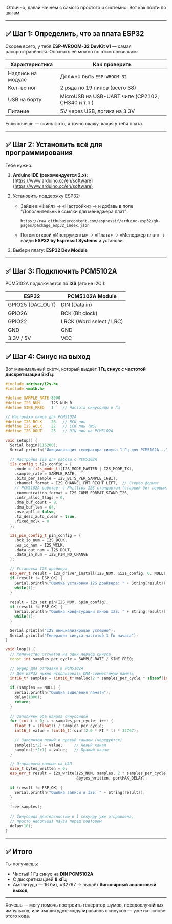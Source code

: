 lОтлично, давай начнём с самого простого и системно. Вот как пойти по шагам.

---

## ✅ Шаг 1: Определить, что за плата ESP32

Скорее всего, у тебя **ESP-WROOM-32 DevKit v1** — самая распространённая. Опознать её можно по этим признакам:

| Характеристика    | Как проверить                                    |
| ----------------- | ------------------------------------------------ |
| Надпись на модуле | Должно быть `ESP-WROOM-32`                       |
| Кол-во ног        | 2 ряда по 19 пинов (всего 38)                    |
| USB на борту      | MicroUSB на USB-UART чипе (CP2102, CH340 и т.п.) |
| Питание           | 5V через USB, логика на 3.3V                     |

Если хочешь — скинь фото, я точно скажу, какая у тебя плата.

---

## ✅ Шаг 2: Установить всё для программирования

Тебе нужно:

1. **Arduino IDE (рекомендуется 2.x)**: [https://www.arduino.cc/en/software](https://www.arduino.cc/en/software)
2. Установить поддержку ESP32:

   * Зайди в «Файл» → «Настройки» → и добавь в поле "Дополнительные ссылки для менеджера плат":

     ```
     https://raw.githubusercontent.com/espressif/arduino-esp32/gh-pages/package_esp32_index.json
     ```
   * Потом открой «Инструменты» → «Плата» → «Менеджер плат» → найди **ESP32 by Espressif Systems** и установи.
3. Выбери плату: **ESP32 Dev Module**

---

## ✅ Шаг 3: Подключить PCM5102A

PCM5102A подключается по **I2S** (это не I2C!):

| ESP32             | PCM5102A Module          |
| ----------------- | ------------------------ |
| GPIO25 (DAC\_OUT) | DIN (Data in)            |
| GPIO26            | BCK (Bit clock)          |
| GPIO22            | LRCK (Word select / LRC) |
| GND               | GND                      |
| 3.3V / 5V         | VCC                      |





## ✅ Шаг 4: Синус на выход

Вот минимальный скетч, который выдаёт **1 Гц синус с частотой дискретизации 8 кГц**:

```cpp
#include <driver/i2s.h>
#include <math.h>

#define SAMPLE_RATE 8000
#define I2S_NUM     I2S_NUM_0
#define SINE_FREQ   1    // Частота синусоиды в Гц

// Настройка пинов для PCM5102A
#define I2S_BCLK    26   // BCK пин
#define I2S_WCLK    22   // LCK пин (WS)
#define I2S_DOUT    25   // DIN пин на PCM5102A

void setup() {
  Serial.begin(115200);
  Serial.println("Инициализация генератора синуса 1 Гц для PCM5102A...");

  // Настройка I2S для работы с PCM5102A
  i2s_config_t i2s_config = {
    .mode = (i2s_mode_t)(I2S_MODE_MASTER | I2S_MODE_TX),
    .sample_rate = SAMPLE_RATE,
    .bits_per_sample = I2S_BITS_PER_SAMPLE_16BIT,
    .channel_format = I2S_CHANNEL_FMT_RIGHT_LEFT,  // Стерео формат
    // PCM5102A работает с Phillips I2S стандартом (старший бит первым)
    .communication_format = I2S_COMM_FORMAT_STAND_I2S,
    .intr_alloc_flags = 0,
    .dma_buf_count = 8,
    .dma_buf_len = 64,
    .use_apll = false,
    .tx_desc_auto_clear = true,
    .fixed_mclk = 0
  };

  i2s_pin_config_t pin_config = {
    .bck_io_num = I2S_BCLK,
    .ws_io_num = I2S_WCLK,
    .data_out_num = I2S_DOUT,
    .data_in_num = I2S_PIN_NO_CHANGE
  };

  // Установка I2S драйвера
  esp_err_t result = i2s_driver_install(I2S_NUM, &i2s_config, 0, NULL);
  if (result != ESP_OK) {
    Serial.println("Ошибка установки I2S драйвера: " + String(result));
    while(1);
  }
  
  result = i2s_set_pin(I2S_NUM, &pin_config);
  if (result != ESP_OK) {
    Serial.println("Ошибка конфигурации пинов I2S: " + String(result));
    while(1);
  }

  Serial.println("I2S инициализирован успешно");
  Serial.println("Генерация синуса частотой 1 Гц начата");
}

void loop() {
  // Количество отсчетов на один период синуса
  const int samples_per_cycle = SAMPLE_RATE / SINE_FREQ;
  
  // Буфер для отправки в PCM5102A
  // Для ESP32 нужно использовать DMA-совместимую память
  int16_t* samples = (int16_t*)malloc(2 * samples_per_cycle * sizeof(int16_t));
  
  if (samples == NULL) {
    Serial.println("Ошибка выделения памяти");
    delay(1000);
    return;
  }
  
  // Заполняем оба канала синусоидой
  for (int i = 0; i < samples_per_cycle; i++) {
    float t = (float)i / samples_per_cycle;
    int16_t value = (int16_t)(sinf(2.0 * PI * t) * 32767);
    
    // Заполняем левый и правый каналы (чередуются)
    samples[i*2] = value;     // Левый канал
    samples[i*2+1] = value;   // Правый канал
  }

  // Отправляем данные на ЦАП
  size_t bytes_written = 0;
  esp_err_t result = i2s_write(I2S_NUM, samples, 2 * samples_per_cycle * sizeof(int16_t), 
                               &bytes_written, portMAX_DELAY);
                               
  if (result != ESP_OK) {
    Serial.println("Ошибка записи в I2S: " + String(result));
  }
  
  free(samples);
  
  // Синусоида длительностью в 1 секунду уже отправлена,
  // просто небольшая пауза перед повтором
  delay(10);
}

```

---

## ✅ Итого

Ты получаешь:

* Чистый 1 Гц синус на **DIN PCM5102A**
* С дискретизацией **8 кГц**
* Амплитуда — 16 бит, ±32767 → выдаёт **биполярный аналоговый выход**

---

Хочешь — могу помочь построить генератор шумов, псевдослучайных импульсов, или амплитудно-модулированных синусов — уже на основе этого кода.
